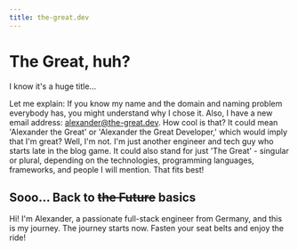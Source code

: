 ```yaml
---
title: the-great.dev
---
```


# The Great, huh?

I know it's a huge title...

Let me explain: If you know my name and the domain and naming problem
everybody has, you might understand why I chose it. Also, I have a new
email address: alexander@the-great.dev. How cool is that? It could mean
'Alexander the Great' or 'Alexander the Great Developer,' which would
imply that I'm great? Well, I'm not. I'm just another engineer and tech
guy who starts late in the blog game. It could also stand for just 'The
Great' - singular or plural, depending on the technologies, programming
languages, frameworks, and people I will mention. That fits best!

## Sooo... Back to <s>the Future</s> basics

Hi! I'm Alexander, a passionate full-stack engineer from Germany,
and this is my journey. The journey starts now. Fasten your seat belts and
enjoy the ride!
